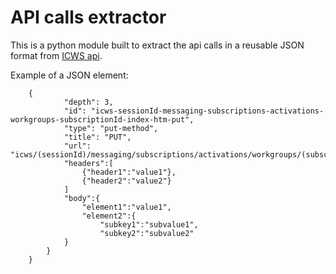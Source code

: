 # API calls extractor

This is a python module built to extract the api calls in a reusable JSON format from [ICWS api](https://help.inin.com/developer/cic/docs/icws/webhelp/ConceptualContent/Welcome.htm#top).


Example of a JSON element:

        {
                "depth": 3,
                "id": "icws-sessionId-messaging-subscriptions-activations-workgroups-subscriptionId-index-htm-put",
                "type": "put-method",
                "title": "PUT",
                "url": "icws/(sessionId)/messaging/subscriptions/activations/workgroups/(subscriptionId)/index.htm#put"
                "headers":[
                    {"header1":"value1"},
                    {"header2":"value2"}
                ]
                "body":{
                    "element1":"value1",
                    "element2":{
                        "subkey1":"subvalue1",
                        "subkey2":"subvalue2"
                }
            }
        }
